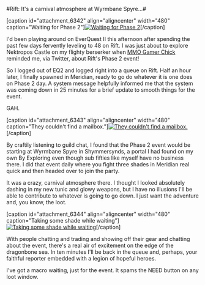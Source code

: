 #Rift: It's a carnival atmosphere at Wyrmbane Spyre...#

[caption id="attachment\_6342" align="aligncenter" width="480" caption="Waiting for Phase 2"][![](http://westkarana.com/wp-content/uploads/2011/04/rift-2011-04-16-15-20-51-13-480x384.jpg "Waiting for Phase 2")](http://westkarana.com/wp-content/uploads/2011/04/rift-2011-04-16-15-20-51-13.jpg)[/caption]

I'd been playing around on EverQuest II this afternoon after spending the past few days fervently leveling to 48 on Rift. I was just about to explore Nektropos Castle on my flighty berserker when [MMO Gamer Chick](http://mmogamerchick.wordpress.com/) reminded me, via Twitter, about Rift's Phase 2 event!

So I logged out of EQ2 and logged right into a queue on Rift. Half an hour later, I finally spawned in Meridian, ready to go do whatever it is one does on Phase 2 day. A system message helpfully informed me that the system was coming down in 25 minutes for a brief update to smooth things for the event.

GAH.

[caption id="attachment\_6343" align="aligncenter" width="480" caption="They couldn't find a mailbox."][![](http://westkarana.com/wp-content/uploads/2011/04/rift-2011-04-16-15-21-56-28-480x384.jpg "They couldn't find a mailbox.")](http://westkarana.com/wp-content/uploads/2011/04/rift-2011-04-16-15-21-56-28.jpg)[/caption]

By craftily listening to guild chat, I found that the Phase 2 event would be starting at Wyrmbane Spyre in Shymmersynds, a portal I had found on my own By Exploring even though sub fifties like myself have no business there. I did that event daily where you fight three shades in Meridian real quick and then headed over to join the party.

It was a crazy, carnival atmosphere there. I thought I looked absolutely dashing in my new tunic and glowy weapons, but I have no illusions I'll be able to contribute to whatever is going to go down. I just want the adventure and, you know, the loot. 

[caption id="attachment\_6344" align="aligncenter" width="480" caption="Taking some shade while waiting"][![](http://westkarana.com/wp-content/uploads/2011/04/rift-2011-04-16-15-24-20-46-480x383.jpg "Taking some shade while waiting")](http://westkarana.com/wp-content/uploads/2011/04/rift-2011-04-16-15-24-20-46.jpg)[/caption]

With people chatting and trading and showing off their gear and chatting about the event, there's a real air of excitement on the edge of the dragonbone sea. In ten minutes I'll be back in the queue and, perhaps, your faithful reporter embedded with a legion of hopeful heroes.

I've got a macro waiting, just for the event. It spams the NEED button on any loot window.

